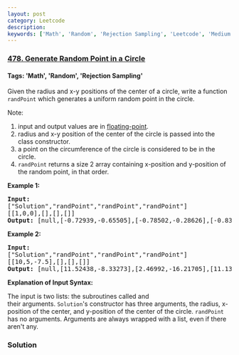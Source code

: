 ```yaml
---
layout: post
category: Leetcode
description: 
keywords: ['Math', 'Random', 'Rejection Sampling', 'Leetcode', 'Medium']
---
```

### [478. Generate Random Point in a Circle](https://leetcode.com/problems/generate-random-point-in-a-circle)

#### Tags: 'Math', 'Random', 'Rejection Sampling'

<div class="content__u3I1 question-content__JfgR"><div><p>Given the radius and x-y positions of the center of a circle, write a function <code>randPoint</code> which generates a uniform random point in the circle.</p>
<p>Note:</p>
<ol>
<li>input and output values are in <a href="https://www.webopedia.com/TERM/F/floating_point_number.html" target="_blank">floating-point</a>.</li>
<li>radius and x-y position of the center of the circle is passed into the class constructor.</li>
<li>a point on the circumference of the circle is considered to be in the circle.</li>
<li><code>randPoint</code> returns a size 2 array containing x-position and y-position of the random point, in that order.</li>
</ol>
<div>
<p><strong>Example 1:</strong></p>
<pre><strong>Input: 
</strong><span id="example-input-1-1">["Solution","randPoint","randPoint","randPoint"]
</span><span id="example-input-1-2">[[1,0,0],[],[],[]]</span>
<strong>Output: </strong><span id="example-output-1">[null,[-0.72939,-0.65505],[-0.78502,-0.28626],[-0.83119,-0.19803]]</span>
</pre>
<div>
<p><strong>Example 2:</strong></p>
<pre><strong>Input: 
</strong><span id="example-input-2-1">["Solution","randPoint","randPoint","randPoint"]
</span><span id="example-input-2-2">[[10,5,-7.5],[],[],[]]</span>
<strong>Output: </strong><span id="example-output-2">[null,[11.52438,-8.33273],[2.46992,-16.21705],[11.13430,-12.42337]]</span></pre>
</div>
<p><strong>Explanation of Input Syntax:</strong></p>
<p>The input is two lists: the subroutines called and their arguments. <code>Solution</code>'s constructor has three arguments, the radius, x-position of the center, and y-position of the center of the circle. <code>randPoint</code> has no arguments. Arguments are always wrapped with a list, even if there aren't any.</p>
</div>
</div></div>

### Solution
